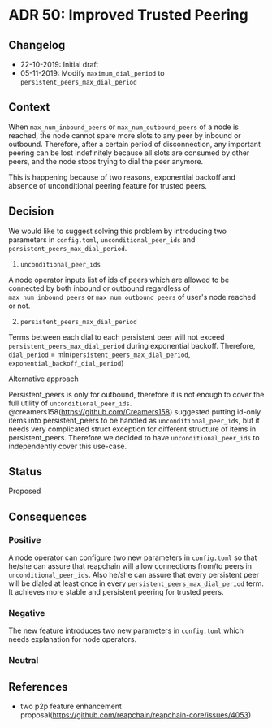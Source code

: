 # ADR 50: Improved Trusted Peering

## Changelog
* 22-10-2019: Initial draft
* 05-11-2019: Modify `maximum_dial_period` to `persistent_peers_max_dial_period`

## Context

When `max_num_inbound_peers` or `max_num_outbound_peers` of a node is reached, the node cannot spare more slots to any peer 
by inbound or outbound. Therefore, after a certain period of disconnection, any important peering can be lost indefinitely 
because all slots are consumed by other peers, and the node stops trying to dial the peer anymore.

This is happening because of two reasons, exponential backoff and absence of unconditional peering feature for trusted peers.


## Decision

We would like to suggest solving this problem by introducing two parameters in `config.toml`, `unconditional_peer_ids` and 
`persistent_peers_max_dial_period`. 

1) `unconditional_peer_ids`

A node operator inputs list of ids of peers which are allowed to be connected by both inbound or outbound regardless of 
`max_num_inbound_peers` or `max_num_outbound_peers` of user's node reached or not.

2) `persistent_peers_max_dial_period`

Terms between each dial to each persistent peer will not exceed `persistent_peers_max_dial_period` during exponential backoff. 
Therefore, `dial_period` = min(`persistent_peers_max_dial_period`, `exponential_backoff_dial_period`)

Alternative approach

Persistent_peers is only for outbound, therefore it is not enough to cover the full utility of `unconditional_peer_ids`. 
@creamers158(https://github.com/Creamers158) suggested putting id-only items into persistent_peers to be handled as 
`unconditional_peer_ids`, but it needs very complicated struct exception for different structure of items in persistent_peers.
Therefore we decided to have `unconditional_peer_ids` to independently cover this use-case.

## Status

Proposed

## Consequences

### Positive

A node operator can configure two new parameters in `config.toml` so that he/she can assure that reapchain will allow connections
from/to peers in `unconditional_peer_ids`. Also he/she can assure that every persistent peer will be dialed at least once in every 
`persistent_peers_max_dial_period` term. It achieves more stable and persistent peering for trusted peers.

### Negative

The new feature introduces two new parameters in `config.toml` which needs explanation for node operators.

### Neutral

## References

* two p2p feature enhancement proposal(https://github.com/reapchain/reapchain-core/issues/4053)
